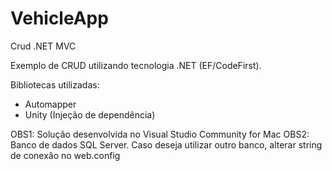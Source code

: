 # VehicleApp
Crud .NET MVC

Exemplo de CRUD utilizando tecnologia .NET (EF/CodeFirst).

Bibliotecas utilizadas:

- Automapper
- Unity (Injeção de dependência)

OBS1: Solução desenvolvida no Visual Studio Community for Mac
OBS2: Banco de dados SQL Server. Caso deseja utilizar outro banco, alterar string de conexão no web.config
